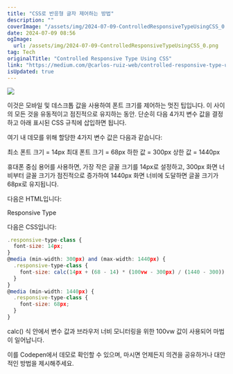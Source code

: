 ```yaml
---
title: "CSS로 반응형 글자 제어하는 방법"
description: ""
coverImage: "/assets/img/2024-07-09-ControlledResponsiveTypeUsingCSS_0.png"
date: 2024-07-09 08:56
ogImage:
  url: /assets/img/2024-07-09-ControlledResponsiveTypeUsingCSS_0.png
tag: Tech
originalTitle: "Controlled Responsive Type Using CSS"
link: "https://medium.com/@carlos-ruiz-web/controlled-responsive-type-using-css-ab53a00f5322"
isUpdated: true
---
```


<img src="/assets/img/2024-07-09-ControlledResponsiveTypeUsingCSS_0.png" />

이것은 모바일 및 데스크톱 값을 사용하여 폰트 크기를 제어하는 멋진 팁입니다. 이 사이의 모든 것을 유동적이고 점진적으로 유지하는 동안. 단순히 다음 4가지 변수 값을 결정하고 아래 표시된 CSS 규칙에 삽입하면 됩니다.

여기 내 데모를 위해 할당한 4가지 변수 값은 다음과 같습니다:

최소 폰트 크기 = 14px
최대 폰트 크기 = 68px
하한 값 = 300px
상한 값 = 1440px

<!-- seedividend - 사각형 -->

<ins class="adsbygoogle"
     style="display:block"
     data-ad-client="ca-pub-4877378276818686"
     data-ad-slot="1898504329"
     data-ad-format="auto"
     data-full-width-responsive="true"></ins>

<script>
     (adsbygoogle = window.adsbygoogle || []).push({});
</script>

휴대폰 중심 용어를 사용하면, 가장 작은 글꼴 크기를 14px로 설정하고, 300px 화면 너비부터 글꼴 크기가 점진적으로 증가하여 1440px 화면 너비에 도달하면 글꼴 크기가 68px로 유지됩니다.

다음은 HTML입니다:

<div class="responsive-type-class">
  Responsive Type
</div>

다음은 CSS입니다:

<!-- seedividend - 사각형 -->

<ins class="adsbygoogle"
     style="display:block"
     data-ad-client="ca-pub-4877378276818686"
     data-ad-slot="1898504329"
     data-ad-format="auto"
     data-full-width-responsive="true"></ins>

<script>
     (adsbygoogle = window.adsbygoogle || []).push({});
</script>

```js
.responsive-type-class {
  font-size: 14px;
}
@media (min-width: 300px) and (max-width: 1440px) {
  .responsive-type-class {
    font-size: calc(14px + (68 - 14) * (100vw - 300px) / (1440 - 300));
  }
}
@media (min-width: 1440px) {
  .responsive-type-class {
    font-size: 68px;
  }
}
```

calc() 식 안에서 변수 값과 브라우저 너비 모니터링을 위한 100vw 값이 사용되어 마법이 일어납니다.

이를 Codepen에서 데모로 확인할 수 있으며, 마시면 언제든지 의견을 공유하거나 대안적인 방법을 제시해주세요.
